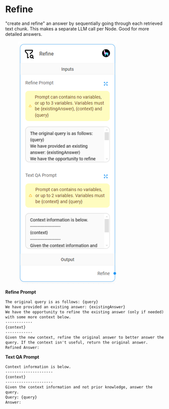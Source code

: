 # Refine

"create and refine" an answer by sequentially going through each retrieved text chunk. This makes a separate LLM call per Node. Good for more detailed answers.

<figure><img src="../../../.gitbook/assets/image (5).png" alt=""><figcaption></figcaption></figure>

**Refine Prompt**

```markup
The original query is as follows: {query}
We have provided an existing answer: {existingAnswer}
We have the opportunity to refine the existing answer (only if needed) with some more context below.
------------
{context}
------------
Given the new context, refine the original answer to better answer the query. If the context isn't useful, return the original answer.
Refined Answer:
```

**Text QA Prompt**

```
Context information is below.
---------------------
{context}
---------------------
Given the context information and not prior knowledge, answer the query.
Query: {query}
Answer:
```
